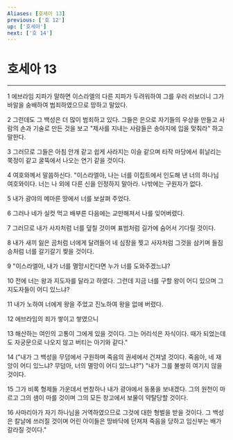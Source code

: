 ```yaml
---
Aliases: [호세아 13]
previous: ['호 12']
up: ['호세아']
next: ['호 14']
---
```

# 호세아 13

***


1 에브라임 지파가 말하면 이스라엘의 다른 지파가 두려워하여 그를 우러 러보더니 그가 바알을 숭배하여 범죄하였으므로 망하고 말았다. 

2 그런데도 그 백성은 더 많이 범죄하고 있다. 그들은 은으로 자기들의 우상을 만들고 사람의 손과 기술로 만든 것을 보고 "제사를 지내는 사람들은 송아지에 입을 맞춰라" 하고 말한다. 

3 그러므로 그들은 아침 안개 같고 쉽게 사라지는 이슬 같으며 타작 마당에서 휘날리는 쭉정이 같고 굴뚝에서 나오는 연기 같을 것이다. 

4 여호와께서 말씀하신다. "이스라엘아, 나는 너를 이집트에서 인도해 낸 너의 하나님 여호와이다. 너는 나 외에 다른 신을 인정하지 말아라. 나밖에는 구원자가 없다. 

5 내가 광야의 메마른 땅에서 너를 보살펴 주었다. 

6 그러나 네가 실컷 먹고 배부른 다음에는 교만해져서 나를 잊어버렸다. 

7 그러므로 내가 사자처럼 너를 덮칠 것이며 표범처럼 길가에 숨어서 기다릴 것이다. 

8 내가 새끼 잃은 곰처럼 너에게 달려들어 네 심장을 찢고 사자처럼 그것을 삼키며 들짐승처럼 너를 갈기갈기 찢을 것이다. 

9 "이스라엘아, 내가 너를 멸망시킨다면 누가 너를 도와주겠느냐? 

10 전에 너는 왕과 지도자를 달라고 하였다. 그런데 지금 너를 구할 왕이 어디 있으며 그 지도자들이 어디 있느냐? 

11 내가 노하여 너에게 왕을 주었고 진노하여 왕을 없애 버렸다. 

12 에브라임의 죄가 쌓이고 쌓였으니 

13 해산하는 여인의 고통이 그에게 있을 것이다. 그는 어리석은 자식이다. 때가 되었는데도 자궁문으로 나오지 않고 버티는 아기와 같다." 

14 ("내가 그 백성을 무덤에서 구원하며 죽음의 권세에서 건져낼 것이다. 죽음아, 네 재앙이 어디 있느냐? 무덤아, 너의 멸망이 어디 있느냐?") "내가 그를 불쌍히 여기지 않을 것이다. 

15 그가 비록 형제들 가운데서 번창하나 내가 광야에서 동풍을 보내겠다. 그의 원천이 마르고 그의 샘이 마를 것이며 그의 모든 창고에서 보물이 약탈당할 것이다. 

16 사마리아가 자기 하나님을 거역하였으므로 그것에 대한 형벌을 받을 것이다. 그 백성은 칼날에 쓰러질 것이며 어린 아이들은 땅바닥에 던져져 죽음을 당하고 임신부는 배가 갈라질 것이다."
